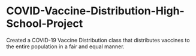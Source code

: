 # COVID-Vaccine-Distribution-High-School-Project
Created a COVID-19 Vaccine Distribution class that distributes vaccines to the entire population in a fair and equal manner.
